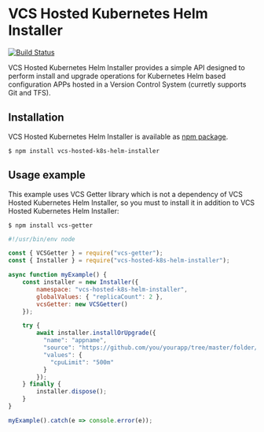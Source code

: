 # VCS Hosted Kubernetes Helm Installer
[![Build Status](https://travis-ci.org/mnconsulting/vcs-hosted-k8s-helm-installer.svg?branch=master)](https://travis-ci.org/mnconsulting/vcs-hosted-k8s-helm-installer)

VCS Hosted Kubernetes Helm Installer provides a simple API designed to perform install and upgrade operations for Kubernetes Helm based configuration APPs hosted in a Version Control System (curretly supports Git and TFS).

## Installation

VCS Hosted Kubernetes Helm Installer is available as [npm package](https://www.npmjs.com/package/vcs-hosted-k8s-helm-installer).

```
$ npm install vcs-hosted-k8s-helm-installer
```

## Usage example

This example uses VCS Getter library which is not a dependency of VCS Hosted Kubernetes Helm Installer, so you must to install it in addition to VCS Hosted Kubernetes Helm Installer:

```
$ npm install vcs-getter
```

```javascript
#!/usr/bin/env node

const { VCSGetter } = require("vcs-getter");
const { Installer } = require("vcs-hosted-k8s-helm-installer");

async function myExample() {
    const installer = new Installer({
        namespace: "vcs-hosted-k8s-helm-installer", 
        globalValues: { "replicaCount": 2 },
        vcsGetter: new VCSGetter()
    });

    try {
        await installer.installOrUpgrade({
          "name": "appname",
          "source": "https://github.com/you/yourapp/tree/master/folder/where/is/the/helm/chart",
          "values": {
            "cpuLimit": "500m"
          }
        });
    } finally {
        installer.dispose();
    }
}

myExample().catch(e => console.error(e));
```